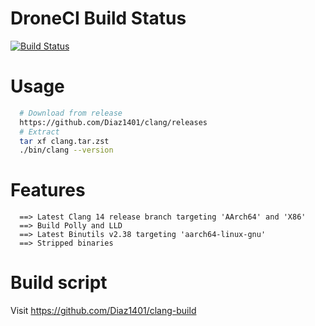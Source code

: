 # DroneCI Build Status
[![Build Status](https://cloud.drone.io/api/badges/Diaz1401/clang-build/status.svg?ref=refs/heads/main)](https://cloud.drone.io/Diaz1401/clang-build)

# Usage
```bash
  # Download from release
  https://github.com/Diaz1401/clang/releases
  # Extract
  tar xf clang.tar.zst
  ./bin/clang --version
```
# Features
```
  ==> Latest Clang 14 release branch targeting 'AArch64' and 'X86'
  ==> Build Polly and LLD
  ==> Latest Binutils v2.38 targeting 'aarch64-linux-gnu'
  ==> Stripped binaries
```
# Build script

  Visit https://github.com/Diaz1401/clang-build

